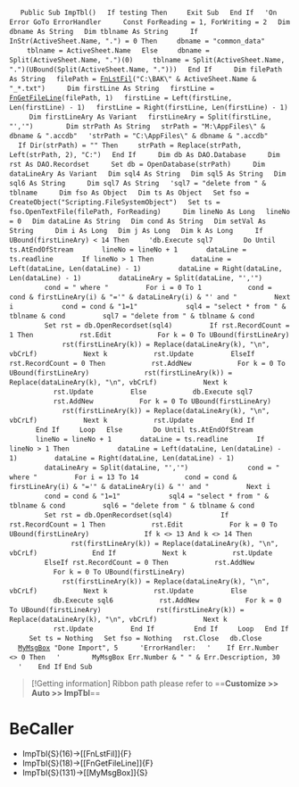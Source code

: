 &nbsp;&nbsp;&nbsp;&nbsp;
`Public Sub ImpTbl()`
&nbsp;&nbsp;&nbsp;&nbsp;`If testing Then`
&nbsp;&nbsp;&nbsp;&nbsp;&nbsp;&nbsp;&nbsp;&nbsp;`Exit Sub`
&nbsp;&nbsp;&nbsp;&nbsp;`End If`
&nbsp;&nbsp;&nbsp;&nbsp;`'On Error GoTo ErrorHandler`
&nbsp;&nbsp;&nbsp;&nbsp;
&nbsp;&nbsp;&nbsp;&nbsp;`Const ForReading = 1, ForWriting = 2`
&nbsp;&nbsp;&nbsp;&nbsp;`Dim dbname As String`
&nbsp;&nbsp;&nbsp;&nbsp;`Dim tblname As String`
&nbsp;&nbsp;&nbsp;&nbsp;
&nbsp;&nbsp;&nbsp;&nbsp;`If InStr(ActiveSheet.Name, ".") = 0 Then`
&nbsp;&nbsp;&nbsp;&nbsp;&nbsp;&nbsp;&nbsp;&nbsp;`dbname = "common_data"`
&nbsp;&nbsp;&nbsp;&nbsp;&nbsp;&nbsp;&nbsp;&nbsp;`tblname = ActiveSheet.Name`
&nbsp;&nbsp;&nbsp;&nbsp;`Else`
&nbsp;&nbsp;&nbsp;&nbsp;&nbsp;&nbsp;&nbsp;&nbsp;`dbname = Split(ActiveSheet.Name, ".")(0)`
&nbsp;&nbsp;&nbsp;&nbsp;&nbsp;&nbsp;&nbsp;&nbsp;`tblname = Split(ActiveSheet.Name, ".")(UBound(Split(ActiveSheet.Name, ".")))`
&nbsp;&nbsp;&nbsp;&nbsp;`End If`
&nbsp;&nbsp;&nbsp;&nbsp;
&nbsp;&nbsp;&nbsp;&nbsp;`Dim filePath As String`
&nbsp;&nbsp;&nbsp;&nbsp;`filePath = `[`FnLstFil`](FnLstFil)`("C:\BAK\" & ActiveSheet.Name & "_*.txt")`
&nbsp;&nbsp;&nbsp;&nbsp;
&nbsp;&nbsp;&nbsp;&nbsp;`Dim firstLine As String`
&nbsp;&nbsp;&nbsp;&nbsp;`firstLine = `[`FnGetFileLine`](FnGetFileLine)`(filePath, 1)`
&nbsp;&nbsp;&nbsp;&nbsp;`firstLine = Left(firstLine, Len(firstLine) - 1)`
&nbsp;&nbsp;&nbsp;&nbsp;`firstLine = Right(firstLine, Len(firstLine) - 1)`
&nbsp;&nbsp;&nbsp;&nbsp;
&nbsp;&nbsp;&nbsp;&nbsp;`Dim firstLineAry As Variant`
&nbsp;&nbsp;&nbsp;&nbsp;`firstLineAry = Split(firstLine, "','")`
&nbsp;&nbsp;&nbsp;&nbsp;
&nbsp;&nbsp;&nbsp;&nbsp;
&nbsp;&nbsp;&nbsp;&nbsp;`Dim strPath As String`
&nbsp;&nbsp;&nbsp;&nbsp;`strPath = "M:\AppFiles\" & dbname & ".accdb"`
&nbsp;&nbsp;&nbsp;&nbsp;`'strPath = "C:\AppFiles\" & dbname & ".accdb"`
&nbsp;&nbsp;&nbsp;&nbsp;
&nbsp;&nbsp;&nbsp;&nbsp;`If Dir(strPath) = "" Then`
&nbsp;&nbsp;&nbsp;&nbsp;&nbsp;&nbsp;&nbsp;&nbsp;`strPath = Replace(strPath, Left(strPath, 2), "C:")`
&nbsp;&nbsp;&nbsp;&nbsp;`End If`
&nbsp;&nbsp;&nbsp;&nbsp;
&nbsp;&nbsp;&nbsp;&nbsp;`Dim db As DAO.Database`
&nbsp;&nbsp;&nbsp;&nbsp;
&nbsp;&nbsp;&nbsp;&nbsp;`Dim rst As DAO.Recordset`
&nbsp;&nbsp;&nbsp;&nbsp;
&nbsp;&nbsp;&nbsp;&nbsp;`Set db = OpenDatabase(strPath)`
&nbsp;&nbsp;&nbsp;&nbsp;
&nbsp;&nbsp;&nbsp;&nbsp;`Dim dataLineAry As Variant`
&nbsp;&nbsp;&nbsp;&nbsp;`Dim sql4 As String`
&nbsp;&nbsp;&nbsp;&nbsp;`Dim sql5 As String`
&nbsp;&nbsp;&nbsp;&nbsp;`Dim sql6 As String`
&nbsp;&nbsp;&nbsp;&nbsp;
&nbsp;&nbsp;&nbsp;&nbsp;`Dim sql7 As String`
&nbsp;&nbsp;&nbsp;&nbsp;`'sql7 = "delete from " & tblname`
&nbsp;&nbsp;&nbsp;&nbsp;
&nbsp;&nbsp;&nbsp;&nbsp;`Dim fso As Object`
&nbsp;&nbsp;&nbsp;&nbsp;`Dim ts As Object`
&nbsp;&nbsp;&nbsp;&nbsp;`Set fso = CreateObject("Scripting.FileSystemObject")`
&nbsp;&nbsp;&nbsp;&nbsp;`Set ts = fso.OpenTextFile(filePath, ForReading)`
&nbsp;&nbsp;&nbsp;&nbsp;
&nbsp;&nbsp;&nbsp;&nbsp;`Dim lineNo As Long`
&nbsp;&nbsp;&nbsp;&nbsp;`lineNo = 0`
&nbsp;&nbsp;&nbsp;&nbsp;`Dim dataLine As String`
&nbsp;&nbsp;&nbsp;&nbsp;`Dim cond As String`
&nbsp;&nbsp;&nbsp;&nbsp;`Dim setVal As String`
&nbsp;&nbsp;&nbsp;&nbsp;
&nbsp;&nbsp;&nbsp;&nbsp;`Dim i As Long`
&nbsp;&nbsp;&nbsp;&nbsp;`Dim j As Long`
&nbsp;&nbsp;&nbsp;&nbsp;`Dim k As Long`
&nbsp;&nbsp;&nbsp;&nbsp;
&nbsp;&nbsp;&nbsp;&nbsp;`If UBound(firstLineAry) < 14 Then`
&nbsp;&nbsp;&nbsp;&nbsp;&nbsp;&nbsp;&nbsp;&nbsp;`'db.Execute sql7`
&nbsp;&nbsp;&nbsp;&nbsp;
&nbsp;&nbsp;&nbsp;&nbsp;&nbsp;&nbsp;&nbsp;&nbsp;`Do Until ts.AtEndOfStream`
&nbsp;&nbsp;&nbsp;&nbsp;&nbsp;&nbsp;&nbsp;&nbsp;&nbsp;&nbsp;&nbsp;&nbsp;`lineNo = lineNo + 1`
&nbsp;&nbsp;&nbsp;&nbsp;&nbsp;&nbsp;&nbsp;&nbsp;&nbsp;&nbsp;&nbsp;&nbsp;`dataLine = ts.readline`
&nbsp;&nbsp;&nbsp;&nbsp;&nbsp;&nbsp;&nbsp;&nbsp;&nbsp;&nbsp;&nbsp;&nbsp;`If lineNo > 1 Then`
&nbsp;&nbsp;&nbsp;&nbsp;&nbsp;&nbsp;&nbsp;&nbsp;&nbsp;&nbsp;&nbsp;&nbsp;&nbsp;&nbsp;&nbsp;&nbsp;`dataLine = Left(dataLine, Len(dataLine) - 1)`
&nbsp;&nbsp;&nbsp;&nbsp;&nbsp;&nbsp;&nbsp;&nbsp;&nbsp;&nbsp;&nbsp;&nbsp;&nbsp;&nbsp;&nbsp;&nbsp;`dataLine = Right(dataLine, Len(dataLine) - 1)`
&nbsp;&nbsp;&nbsp;&nbsp;&nbsp;&nbsp;&nbsp;&nbsp;&nbsp;&nbsp;&nbsp;&nbsp;&nbsp;&nbsp;&nbsp;&nbsp;`dataLineAry = Split(dataLine, "','")`
&nbsp;&nbsp;&nbsp;&nbsp;
&nbsp;&nbsp;&nbsp;&nbsp;
&nbsp;&nbsp;&nbsp;&nbsp;&nbsp;&nbsp;&nbsp;&nbsp;&nbsp;&nbsp;&nbsp;&nbsp;&nbsp;&nbsp;&nbsp;&nbsp;`cond = " where "`
&nbsp;&nbsp;&nbsp;&nbsp;&nbsp;&nbsp;&nbsp;&nbsp;&nbsp;&nbsp;&nbsp;&nbsp;&nbsp;&nbsp;&nbsp;&nbsp;`For i = 0 To 1`
&nbsp;&nbsp;&nbsp;&nbsp;&nbsp;&nbsp;&nbsp;&nbsp;&nbsp;&nbsp;&nbsp;&nbsp;&nbsp;&nbsp;&nbsp;&nbsp;&nbsp;&nbsp;&nbsp;&nbsp;`cond = cond & firstLineAry(i) & "='" & dataLineAry(i) & "' and "`
&nbsp;&nbsp;&nbsp;&nbsp;&nbsp;&nbsp;&nbsp;&nbsp;&nbsp;&nbsp;&nbsp;&nbsp;&nbsp;&nbsp;&nbsp;&nbsp;`Next i`
&nbsp;&nbsp;&nbsp;&nbsp;
&nbsp;&nbsp;&nbsp;&nbsp;&nbsp;&nbsp;&nbsp;&nbsp;&nbsp;&nbsp;&nbsp;&nbsp;&nbsp;&nbsp;&nbsp;&nbsp;`cond = cond & "1=1"`
&nbsp;&nbsp;&nbsp;&nbsp;
&nbsp;&nbsp;&nbsp;&nbsp;&nbsp;&nbsp;&nbsp;&nbsp;&nbsp;&nbsp;&nbsp;&nbsp;&nbsp;&nbsp;&nbsp;&nbsp;`sql4 = "select * from " & tblname & cond`
&nbsp;&nbsp;&nbsp;&nbsp;&nbsp;&nbsp;&nbsp;&nbsp;&nbsp;&nbsp;&nbsp;&nbsp;&nbsp;&nbsp;&nbsp;&nbsp;`sql7 = "delete from " & tblname & cond`
&nbsp;&nbsp;&nbsp;&nbsp;
&nbsp;&nbsp;&nbsp;&nbsp;&nbsp;&nbsp;&nbsp;&nbsp;&nbsp;&nbsp;&nbsp;&nbsp;&nbsp;&nbsp;&nbsp;&nbsp;`Set rst = db.OpenRecordset(sql4)`
&nbsp;&nbsp;&nbsp;&nbsp;&nbsp;&nbsp;&nbsp;&nbsp;&nbsp;&nbsp;&nbsp;&nbsp;&nbsp;&nbsp;&nbsp;&nbsp;`If rst.RecordCount = 1 Then`
&nbsp;&nbsp;&nbsp;&nbsp;&nbsp;&nbsp;&nbsp;&nbsp;&nbsp;&nbsp;&nbsp;&nbsp;&nbsp;&nbsp;&nbsp;&nbsp;&nbsp;&nbsp;&nbsp;&nbsp;`rst.Edit`
&nbsp;&nbsp;&nbsp;&nbsp;&nbsp;&nbsp;&nbsp;&nbsp;&nbsp;&nbsp;&nbsp;&nbsp;&nbsp;&nbsp;&nbsp;&nbsp;&nbsp;&nbsp;&nbsp;&nbsp;`For k = 0 To UBound(firstLineAry)`
&nbsp;&nbsp;&nbsp;&nbsp;&nbsp;&nbsp;&nbsp;&nbsp;&nbsp;&nbsp;&nbsp;&nbsp;&nbsp;&nbsp;&nbsp;&nbsp;&nbsp;&nbsp;&nbsp;&nbsp;&nbsp;&nbsp;&nbsp;&nbsp;`rst(firstLineAry(k)) = Replace(dataLineAry(k), "\n", vbCrLf)`
&nbsp;&nbsp;&nbsp;&nbsp;&nbsp;&nbsp;&nbsp;&nbsp;&nbsp;&nbsp;&nbsp;&nbsp;&nbsp;&nbsp;&nbsp;&nbsp;&nbsp;&nbsp;&nbsp;&nbsp;`Next k`
&nbsp;&nbsp;&nbsp;&nbsp;&nbsp;&nbsp;&nbsp;&nbsp;&nbsp;&nbsp;&nbsp;&nbsp;&nbsp;&nbsp;&nbsp;&nbsp;&nbsp;&nbsp;&nbsp;&nbsp;`rst.Update`
&nbsp;&nbsp;&nbsp;&nbsp;&nbsp;&nbsp;&nbsp;&nbsp;&nbsp;&nbsp;&nbsp;&nbsp;&nbsp;&nbsp;&nbsp;&nbsp;`ElseIf rst.RecordCount = 0 Then`
&nbsp;&nbsp;&nbsp;&nbsp;&nbsp;&nbsp;&nbsp;&nbsp;&nbsp;&nbsp;&nbsp;&nbsp;&nbsp;&nbsp;&nbsp;&nbsp;&nbsp;&nbsp;&nbsp;&nbsp;`rst.AddNew`
&nbsp;&nbsp;&nbsp;&nbsp;&nbsp;&nbsp;&nbsp;&nbsp;&nbsp;&nbsp;&nbsp;&nbsp;&nbsp;&nbsp;&nbsp;&nbsp;&nbsp;&nbsp;&nbsp;&nbsp;`For k = 0 To UBound(firstLineAry)`
&nbsp;&nbsp;&nbsp;&nbsp;&nbsp;&nbsp;&nbsp;&nbsp;&nbsp;&nbsp;&nbsp;&nbsp;&nbsp;&nbsp;&nbsp;&nbsp;&nbsp;&nbsp;&nbsp;&nbsp;&nbsp;&nbsp;&nbsp;&nbsp;`rst(firstLineAry(k)) = Replace(dataLineAry(k), "\n", vbCrLf)`
&nbsp;&nbsp;&nbsp;&nbsp;&nbsp;&nbsp;&nbsp;&nbsp;&nbsp;&nbsp;&nbsp;&nbsp;&nbsp;&nbsp;&nbsp;&nbsp;&nbsp;&nbsp;&nbsp;&nbsp;`Next k`
&nbsp;&nbsp;&nbsp;&nbsp;&nbsp;&nbsp;&nbsp;&nbsp;&nbsp;&nbsp;&nbsp;&nbsp;&nbsp;&nbsp;&nbsp;&nbsp;&nbsp;&nbsp;&nbsp;&nbsp;`rst.Update`
&nbsp;&nbsp;&nbsp;&nbsp;&nbsp;&nbsp;&nbsp;&nbsp;&nbsp;&nbsp;&nbsp;&nbsp;&nbsp;&nbsp;&nbsp;&nbsp;`Else`
&nbsp;&nbsp;&nbsp;&nbsp;&nbsp;&nbsp;&nbsp;&nbsp;&nbsp;&nbsp;&nbsp;&nbsp;&nbsp;&nbsp;&nbsp;&nbsp;&nbsp;&nbsp;&nbsp;&nbsp;`db.Execute sql7`
&nbsp;&nbsp;&nbsp;&nbsp;&nbsp;&nbsp;&nbsp;&nbsp;&nbsp;&nbsp;&nbsp;&nbsp;&nbsp;&nbsp;&nbsp;&nbsp;&nbsp;&nbsp;&nbsp;&nbsp;`rst.AddNew`
&nbsp;&nbsp;&nbsp;&nbsp;&nbsp;&nbsp;&nbsp;&nbsp;&nbsp;&nbsp;&nbsp;&nbsp;&nbsp;&nbsp;&nbsp;&nbsp;&nbsp;&nbsp;&nbsp;&nbsp;`For k = 0 To UBound(firstLineAry)`
&nbsp;&nbsp;&nbsp;&nbsp;&nbsp;&nbsp;&nbsp;&nbsp;&nbsp;&nbsp;&nbsp;&nbsp;&nbsp;&nbsp;&nbsp;&nbsp;&nbsp;&nbsp;&nbsp;&nbsp;&nbsp;&nbsp;&nbsp;&nbsp;`rst(firstLineAry(k)) = Replace(dataLineAry(k), "\n", vbCrLf)`
&nbsp;&nbsp;&nbsp;&nbsp;&nbsp;&nbsp;&nbsp;&nbsp;&nbsp;&nbsp;&nbsp;&nbsp;&nbsp;&nbsp;&nbsp;&nbsp;&nbsp;&nbsp;&nbsp;&nbsp;`Next k`
&nbsp;&nbsp;&nbsp;&nbsp;&nbsp;&nbsp;&nbsp;&nbsp;&nbsp;&nbsp;&nbsp;&nbsp;&nbsp;&nbsp;&nbsp;&nbsp;&nbsp;&nbsp;&nbsp;&nbsp;`rst.Update`
&nbsp;&nbsp;&nbsp;&nbsp;&nbsp;&nbsp;&nbsp;&nbsp;&nbsp;&nbsp;&nbsp;&nbsp;&nbsp;&nbsp;&nbsp;&nbsp;`End If`
&nbsp;&nbsp;&nbsp;&nbsp;&nbsp;&nbsp;&nbsp;&nbsp;&nbsp;&nbsp;&nbsp;&nbsp;`End If`
&nbsp;&nbsp;&nbsp;&nbsp;&nbsp;&nbsp;&nbsp;&nbsp;`Loop`
&nbsp;&nbsp;&nbsp;&nbsp;`Else`
&nbsp;&nbsp;&nbsp;&nbsp;
&nbsp;&nbsp;&nbsp;&nbsp;&nbsp;&nbsp;&nbsp;&nbsp;`Do Until ts.AtEndOfStream`
&nbsp;&nbsp;&nbsp;&nbsp;&nbsp;&nbsp;&nbsp;&nbsp;&nbsp;&nbsp;&nbsp;&nbsp;`lineNo = lineNo + 1`
&nbsp;&nbsp;&nbsp;&nbsp;&nbsp;&nbsp;&nbsp;&nbsp;&nbsp;&nbsp;&nbsp;&nbsp;`dataLine = ts.readline`
&nbsp;&nbsp;&nbsp;&nbsp;&nbsp;&nbsp;&nbsp;&nbsp;&nbsp;&nbsp;&nbsp;&nbsp;`If lineNo > 1 Then`
&nbsp;&nbsp;&nbsp;&nbsp;
&nbsp;&nbsp;&nbsp;&nbsp;&nbsp;&nbsp;&nbsp;&nbsp;&nbsp;&nbsp;&nbsp;&nbsp;&nbsp;&nbsp;&nbsp;&nbsp;`dataLine = Left(dataLine, Len(dataLine) - 1)`
&nbsp;&nbsp;&nbsp;&nbsp;&nbsp;&nbsp;&nbsp;&nbsp;&nbsp;&nbsp;&nbsp;&nbsp;&nbsp;&nbsp;&nbsp;&nbsp;`dataLine = Right(dataLine, Len(dataLine) - 1)`
&nbsp;&nbsp;&nbsp;&nbsp;&nbsp;&nbsp;&nbsp;&nbsp;&nbsp;&nbsp;&nbsp;&nbsp;&nbsp;&nbsp;&nbsp;&nbsp;`dataLineAry = Split(dataLine, "','")`
&nbsp;&nbsp;&nbsp;&nbsp;
&nbsp;&nbsp;&nbsp;&nbsp;
&nbsp;&nbsp;&nbsp;&nbsp;&nbsp;&nbsp;&nbsp;&nbsp;&nbsp;&nbsp;&nbsp;&nbsp;&nbsp;&nbsp;&nbsp;&nbsp;`cond = " where "`
&nbsp;&nbsp;&nbsp;&nbsp;&nbsp;&nbsp;&nbsp;&nbsp;&nbsp;&nbsp;&nbsp;&nbsp;&nbsp;&nbsp;&nbsp;&nbsp;`For i = 13 To 14`
&nbsp;&nbsp;&nbsp;&nbsp;&nbsp;&nbsp;&nbsp;&nbsp;&nbsp;&nbsp;&nbsp;&nbsp;&nbsp;&nbsp;&nbsp;&nbsp;&nbsp;&nbsp;&nbsp;&nbsp;`cond = cond & firstLineAry(i) & "='" & dataLineAry(i) & "' and "`
&nbsp;&nbsp;&nbsp;&nbsp;&nbsp;&nbsp;&nbsp;&nbsp;&nbsp;&nbsp;&nbsp;&nbsp;&nbsp;&nbsp;&nbsp;&nbsp;`Next i`
&nbsp;&nbsp;&nbsp;&nbsp;
&nbsp;&nbsp;&nbsp;&nbsp;&nbsp;&nbsp;&nbsp;&nbsp;&nbsp;&nbsp;&nbsp;&nbsp;&nbsp;&nbsp;&nbsp;&nbsp;`cond = cond & "1=1"`
&nbsp;&nbsp;&nbsp;&nbsp;
&nbsp;&nbsp;&nbsp;&nbsp;&nbsp;&nbsp;&nbsp;&nbsp;&nbsp;&nbsp;&nbsp;&nbsp;&nbsp;&nbsp;&nbsp;&nbsp;`sql4 = "select * from " & tblname & cond`
&nbsp;&nbsp;&nbsp;&nbsp;&nbsp;&nbsp;&nbsp;&nbsp;&nbsp;&nbsp;&nbsp;&nbsp;&nbsp;&nbsp;&nbsp;&nbsp;`sql6 = "delete from " & tblname & cond`
&nbsp;&nbsp;&nbsp;&nbsp;
&nbsp;&nbsp;&nbsp;&nbsp;&nbsp;&nbsp;&nbsp;&nbsp;&nbsp;&nbsp;&nbsp;&nbsp;&nbsp;&nbsp;&nbsp;&nbsp;`Set rst = db.OpenRecordset(sql4)`
&nbsp;&nbsp;&nbsp;&nbsp;
&nbsp;&nbsp;&nbsp;&nbsp;&nbsp;&nbsp;&nbsp;&nbsp;&nbsp;&nbsp;&nbsp;&nbsp;&nbsp;&nbsp;&nbsp;&nbsp;`If rst.RecordCount = 1 Then`
&nbsp;&nbsp;&nbsp;&nbsp;&nbsp;&nbsp;&nbsp;&nbsp;&nbsp;&nbsp;&nbsp;&nbsp;&nbsp;&nbsp;&nbsp;&nbsp;&nbsp;&nbsp;&nbsp;&nbsp;`rst.Edit`
&nbsp;&nbsp;&nbsp;&nbsp;&nbsp;&nbsp;&nbsp;&nbsp;&nbsp;&nbsp;&nbsp;&nbsp;&nbsp;&nbsp;&nbsp;&nbsp;&nbsp;&nbsp;&nbsp;&nbsp;`For k = 0 To UBound(firstLineAry)`
&nbsp;&nbsp;&nbsp;&nbsp;&nbsp;&nbsp;&nbsp;&nbsp;&nbsp;&nbsp;&nbsp;&nbsp;&nbsp;&nbsp;&nbsp;&nbsp;&nbsp;&nbsp;&nbsp;&nbsp;&nbsp;&nbsp;&nbsp;&nbsp;`If k <> 13 And k <> 14 Then`
&nbsp;&nbsp;&nbsp;&nbsp;&nbsp;&nbsp;&nbsp;&nbsp;&nbsp;&nbsp;&nbsp;&nbsp;&nbsp;&nbsp;&nbsp;&nbsp;&nbsp;&nbsp;&nbsp;&nbsp;&nbsp;&nbsp;&nbsp;&nbsp;&nbsp;&nbsp;&nbsp;&nbsp;`rst(firstLineAry(k)) = Replace(dataLineAry(k), "\n", vbCrLf)`
&nbsp;&nbsp;&nbsp;&nbsp;&nbsp;&nbsp;&nbsp;&nbsp;&nbsp;&nbsp;&nbsp;&nbsp;&nbsp;&nbsp;&nbsp;&nbsp;&nbsp;&nbsp;&nbsp;&nbsp;&nbsp;&nbsp;&nbsp;&nbsp;`End If`
&nbsp;&nbsp;&nbsp;&nbsp;&nbsp;&nbsp;&nbsp;&nbsp;&nbsp;&nbsp;&nbsp;&nbsp;&nbsp;&nbsp;&nbsp;&nbsp;&nbsp;&nbsp;&nbsp;&nbsp;`Next k`
&nbsp;&nbsp;&nbsp;&nbsp;&nbsp;&nbsp;&nbsp;&nbsp;&nbsp;&nbsp;&nbsp;&nbsp;&nbsp;&nbsp;&nbsp;&nbsp;&nbsp;&nbsp;&nbsp;&nbsp;`rst.Update`
&nbsp;&nbsp;&nbsp;&nbsp;&nbsp;&nbsp;&nbsp;&nbsp;&nbsp;&nbsp;&nbsp;&nbsp;&nbsp;&nbsp;&nbsp;&nbsp;`ElseIf rst.RecordCount = 0 Then`
&nbsp;&nbsp;&nbsp;&nbsp;&nbsp;&nbsp;&nbsp;&nbsp;&nbsp;&nbsp;&nbsp;&nbsp;&nbsp;&nbsp;&nbsp;&nbsp;&nbsp;&nbsp;&nbsp;&nbsp;`rst.AddNew`
&nbsp;&nbsp;&nbsp;&nbsp;&nbsp;&nbsp;&nbsp;&nbsp;&nbsp;&nbsp;&nbsp;&nbsp;&nbsp;&nbsp;&nbsp;&nbsp;&nbsp;&nbsp;&nbsp;&nbsp;`For k = 0 To UBound(firstLineAry)`
&nbsp;&nbsp;&nbsp;&nbsp;&nbsp;&nbsp;&nbsp;&nbsp;&nbsp;&nbsp;&nbsp;&nbsp;&nbsp;&nbsp;&nbsp;&nbsp;&nbsp;&nbsp;&nbsp;&nbsp;&nbsp;&nbsp;&nbsp;&nbsp;`rst(firstLineAry(k)) = Replace(dataLineAry(k), "\n", vbCrLf)`
&nbsp;&nbsp;&nbsp;&nbsp;&nbsp;&nbsp;&nbsp;&nbsp;&nbsp;&nbsp;&nbsp;&nbsp;&nbsp;&nbsp;&nbsp;&nbsp;&nbsp;&nbsp;&nbsp;&nbsp;`Next k`
&nbsp;&nbsp;&nbsp;&nbsp;&nbsp;&nbsp;&nbsp;&nbsp;&nbsp;&nbsp;&nbsp;&nbsp;&nbsp;&nbsp;&nbsp;&nbsp;&nbsp;&nbsp;&nbsp;&nbsp;`rst.Update`
&nbsp;&nbsp;&nbsp;&nbsp;&nbsp;&nbsp;&nbsp;&nbsp;&nbsp;&nbsp;&nbsp;&nbsp;&nbsp;&nbsp;&nbsp;&nbsp;`Else`
&nbsp;&nbsp;&nbsp;&nbsp;&nbsp;&nbsp;&nbsp;&nbsp;&nbsp;&nbsp;&nbsp;&nbsp;&nbsp;&nbsp;&nbsp;&nbsp;&nbsp;&nbsp;&nbsp;&nbsp;`db.Execute sql6`
&nbsp;&nbsp;&nbsp;&nbsp;&nbsp;&nbsp;&nbsp;&nbsp;&nbsp;&nbsp;&nbsp;&nbsp;&nbsp;&nbsp;&nbsp;&nbsp;&nbsp;&nbsp;&nbsp;&nbsp;`rst.AddNew`
&nbsp;&nbsp;&nbsp;&nbsp;&nbsp;&nbsp;&nbsp;&nbsp;&nbsp;&nbsp;&nbsp;&nbsp;&nbsp;&nbsp;&nbsp;&nbsp;&nbsp;&nbsp;&nbsp;&nbsp;`For k = 0 To UBound(firstLineAry)`
&nbsp;&nbsp;&nbsp;&nbsp;&nbsp;&nbsp;&nbsp;&nbsp;&nbsp;&nbsp;&nbsp;&nbsp;&nbsp;&nbsp;&nbsp;&nbsp;&nbsp;&nbsp;&nbsp;&nbsp;&nbsp;&nbsp;&nbsp;&nbsp;`rst(firstLineAry(k)) = Replace(dataLineAry(k), "\n", vbCrLf)`
&nbsp;&nbsp;&nbsp;&nbsp;&nbsp;&nbsp;&nbsp;&nbsp;&nbsp;&nbsp;&nbsp;&nbsp;&nbsp;&nbsp;&nbsp;&nbsp;&nbsp;&nbsp;&nbsp;&nbsp;`Next k`
&nbsp;&nbsp;&nbsp;&nbsp;&nbsp;&nbsp;&nbsp;&nbsp;&nbsp;&nbsp;&nbsp;&nbsp;&nbsp;&nbsp;&nbsp;&nbsp;&nbsp;&nbsp;&nbsp;&nbsp;`rst.Update`
&nbsp;&nbsp;&nbsp;&nbsp;&nbsp;&nbsp;&nbsp;&nbsp;&nbsp;&nbsp;&nbsp;&nbsp;&nbsp;&nbsp;&nbsp;&nbsp;`End If`
&nbsp;&nbsp;&nbsp;&nbsp;
&nbsp;&nbsp;&nbsp;&nbsp;&nbsp;&nbsp;&nbsp;&nbsp;&nbsp;&nbsp;&nbsp;&nbsp;`End If`
&nbsp;&nbsp;&nbsp;&nbsp;&nbsp;&nbsp;&nbsp;&nbsp;`Loop`
&nbsp;&nbsp;&nbsp;&nbsp;`End If`
&nbsp;&nbsp;&nbsp;&nbsp;
&nbsp;&nbsp;&nbsp;&nbsp;`Set ts = Nothing`
&nbsp;&nbsp;&nbsp;&nbsp;`Set fso = Nothing`
&nbsp;&nbsp;&nbsp;&nbsp;`rst.Close`
&nbsp;&nbsp;&nbsp;&nbsp;`db.Close`
&nbsp;&nbsp;&nbsp;&nbsp;
&nbsp;&nbsp;&nbsp;&nbsp;[`MyMsgBox`](MyMsgBox)` "Done Import", 5`
&nbsp;&nbsp;&nbsp;&nbsp;
&nbsp;&nbsp;&nbsp;&nbsp;`'ErrorHandler:`
&nbsp;&nbsp;&nbsp;&nbsp;`'    If Err.Number <> 0 Then`
&nbsp;&nbsp;&nbsp;&nbsp;`'        MyMsgBox Err.Number & " " & Err.Description, 30`
&nbsp;&nbsp;&nbsp;&nbsp;`'    End If`
`End Sub`


> [!Getting information]
> Ribbon path please refer to ==**Customize >> Auto >> ImpTbl**==


# BeCaller
- ImpTbl{S}(16)->[[FnLstFil]]{F}
- ImpTbl{S}(18)->[[FnGetFileLine]]{F}
- ImpTbl{S}(131)->[[MyMsgBox]]{S}

